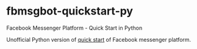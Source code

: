 # fbmsgbot-quickstart-py
Facebook Messenger Platform - Quick Start in Python

Unofficial Python version of [quick start](https://developers.facebook.com/docs/messenger-platform/guides/quick-start) of Facebook messenger platform.